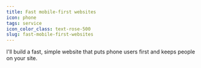 ```yaml
---
title: Fast mobile-first websites
icon: phone
tags: service
icon_color_class: text-rose-500
slug: fast-mobile-first-websites
---
```


I'll build a fast, simple website that puts phone users first and keeps people on your site.
